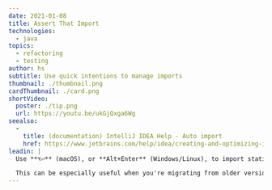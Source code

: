 ```yaml
---
date: 2021-01-08
title: Assert That Import
technologies:
  - java
topics:
  - refactoring
  - testing
author: hs
subtitle: Use quick intentions to manage imports
thumbnail: ./thumbnail.png
cardThumbnail: ./card.png
shortVideo:
  poster: ./tip.png
  url: https://youtu.be/ukGjQxga6Wg
seealso:
  - 
    title: (documentation) IntelliJ IDEA Help - Auto import
    href: https://www.jetbrains.com/help/idea/creating-and-optimizing-imports.html
leadin: |
  Use **⌥⏎** (macOS), or **Alt+Enter** (Windows/Linux), to import static methods into classes to improve the readability of your code.

  This can be especially useful when you're migrating from older versions of testing frameworks and need to make multiple replacements in your class.
---
```


